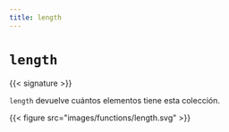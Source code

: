 ```yaml
---
title: length
---
```


# `length`

{{< signature >}}

`length` devuelve cuántos elementos tiene esta colección.

{{< figure src="images/functions/length.svg" >}}
